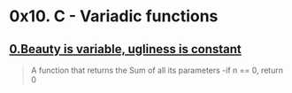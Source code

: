 # 0x10. C - Variadic functions
## [0.Beauty is variable, ugliness is constant](./0-sum_them_all.c)
> A function that returns the
> Sum of all its parameters
> -if n == 0, return 0
